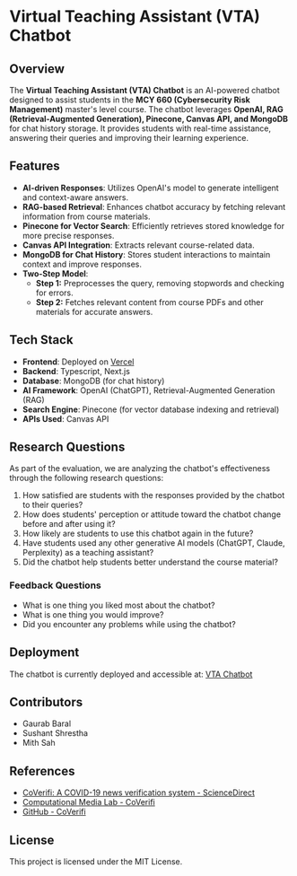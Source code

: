# Virtual Teaching Assistant (VTA) Chatbot

## Overview
The **Virtual Teaching Assistant (VTA) Chatbot** is an AI-powered chatbot designed to assist students in the **MCY 660 (Cybersecurity Risk Management)** master's level course. The chatbot leverages **OpenAI, RAG (Retrieval-Augmented Generation), Pinecone, Canvas API, and MongoDB** for chat history storage. It provides students with real-time assistance, answering their queries and improving their learning experience.

## Features
- **AI-driven Responses**: Utilizes OpenAI's model to generate intelligent and context-aware answers.
- **RAG-based Retrieval**: Enhances chatbot accuracy by fetching relevant information from course materials.
- **Pinecone for Vector Search**: Efficiently retrieves stored knowledge for more precise responses.
- **Canvas API Integration**: Extracts relevant course-related data.
- **MongoDB for Chat History**: Stores student interactions to maintain context and improve responses.
- **Two-Step Model**:
  - **Step 1:** Preprocesses the query, removing stopwords and checking for errors.
  - **Step 2:** Fetches relevant content from course PDFs and other materials for accurate answers.

## Tech Stack
- **Frontend**: Deployed on [Vercel](https://vta-brown.vercel.app)
- **Backend**: Typescript, Next.js
- **Database**: MongoDB (for chat history)
- **AI Framework**: OpenAI (ChatGPT), Retrieval-Augmented Generation (RAG)
- **Search Engine**: Pinecone (for vector database indexing and retrieval)
- **APIs Used**: Canvas API

## Research Questions
As part of the evaluation, we are analyzing the chatbot's effectiveness through the following research questions:
1. How satisfied are students with the responses provided by the chatbot to their queries?
2. How does students' perception or attitude toward the chatbot change before and after using it?
3. How likely are students to use this chatbot again in the future?
4. Have students used any other generative AI models (ChatGPT, Claude, Perplexity) as a teaching assistant?
5. Did the chatbot help students better understand the course material?

### Feedback Questions
- What is one thing you liked most about the chatbot?
- What is one thing you would improve?
- Did you encounter any problems while using the chatbot?

## Deployment
The chatbot is currently deployed and accessible at: [VTA Chatbot](https://vta-brown.vercel.app)

## Contributors
- Gaurab Baral
- Sushant Shrestha
- Mith Sah

## References
- [CoVerifi: A COVID-19 news verification system - ScienceDirect](https://www.sciencedirect.com/science/article/pii/S2468696421000070)
- [Computational Media Lab - CoVerifi](https://www.computationalmedialab.com/project/coverifi/)
- [GitHub - CoVerifi](https://github.com/nlkolluri/CoVerifi)

## License
This project is licensed under the MIT License.
